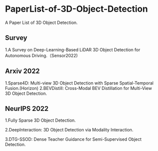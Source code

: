 # PaperList-of-3D-Object-Detection
A Paper List of 3D Object Detection.

## Survey
1.A Survey on Deep-Learning-Based LiDAR 3D Object Detection for Autonomous Driving.（Sensor2022)

## Arxiv 2022

1.Sparse4D: Multi-view 3D Object Detection with Sparse Spatial-Temporal Fusion.(Horizon)
2.BEVDistill: Cross-Modal BEV Distillation for Multi-View 3D Object Detection.



## NeurIPS 2022
1.Fully Sparse 3D Object Detection.

2.DeepInteraction: 3D Object Detection via Modality Interaction.

3.DTG-SSOD: Dense Teacher Guidance for Semi-Supervised Object Detection.
